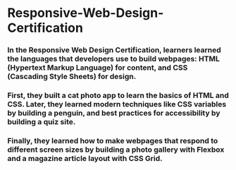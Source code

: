 # Responsive-Web-Design-Certification
### In the Responsive Web Design Certification, learners learned the languages that developers use to build webpages: HTML (Hypertext Markup Language) for content, and CSS (Cascading Style Sheets) for design.

### First, they built a cat photo app to learn the basics of HTML and CSS. Later, they learned modern techniques like CSS variables by building a penguin, and best practices for accessibility by building a quiz site.

### Finally, they learned how to make webpages that respond to different screen sizes by building a photo gallery with Flexbox and a magazine article layout with CSS Grid.
